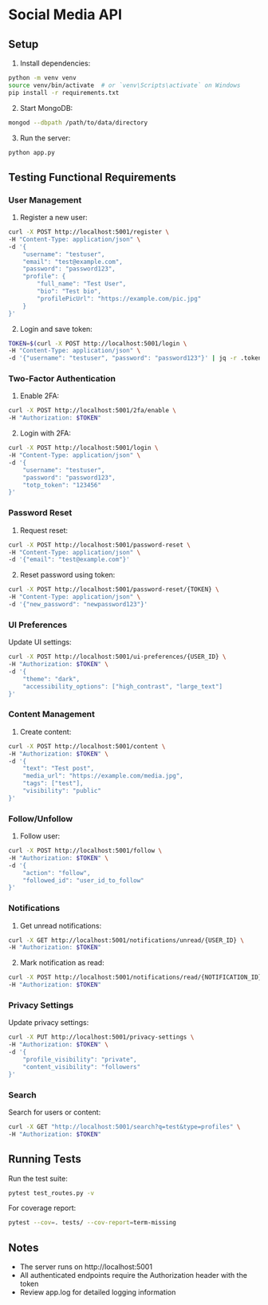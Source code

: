 # Social Media API

## Setup

1. Install dependencies:
```bash
python -m venv venv
source venv/bin/activate  # or `venv\Scripts\activate` on Windows
pip install -r requirements.txt
```

2. Start MongoDB:
```bash
mongod --dbpath /path/to/data/directory
```

3. Run the server:
```bash
python app.py
```

## Testing Functional Requirements

### User Management

1. Register a new user:
```bash
curl -X POST http://localhost:5001/register \
-H "Content-Type: application/json" \
-d '{
    "username": "testuser",
    "email": "test@example.com",
    "password": "password123",
    "profile": {
        "full_name": "Test User",
        "bio": "Test bio",
        "profilePicUrl": "https://example.com/pic.jpg"
    }
}'
```

2. Login and save token:
```bash
TOKEN=$(curl -X POST http://localhost:5001/login \
-H "Content-Type: application/json" \
-d '{"username": "testuser", "password": "password123"}' | jq -r .token)
```

### Two-Factor Authentication

1. Enable 2FA:
```bash
curl -X POST http://localhost:5001/2fa/enable \
-H "Authorization: $TOKEN"
```

2. Login with 2FA:
```bash
curl -X POST http://localhost:5001/login \
-H "Content-Type: application/json" \
-d '{
    "username": "testuser",
    "password": "password123",
    "totp_token": "123456"
}'
```

### Password Reset

1. Request reset:
```bash
curl -X POST http://localhost:5001/password-reset \
-H "Content-Type: application/json" \
-d '{"email": "test@example.com"}'
```

2. Reset password using token:
```bash
curl -X POST http://localhost:5001/password-reset/{TOKEN} \
-H "Content-Type: application/json" \
-d '{"new_password": "newpassword123"}'
```

### UI Preferences

Update UI settings:
```bash
curl -X POST http://localhost:5001/ui-preferences/{USER_ID} \
-H "Authorization: $TOKEN" \
-d '{
    "theme": "dark",
    "accessibility_options": ["high_contrast", "large_text"]
}'
```

### Content Management

1. Create content:
```bash
curl -X POST http://localhost:5001/content \
-H "Authorization: $TOKEN" \
-d '{
    "text": "Test post",
    "media_url": "https://example.com/media.jpg",
    "tags": ["test"],
    "visibility": "public"
}'
```

### Follow/Unfollow

1. Follow user:
```bash
curl -X POST http://localhost:5001/follow \
-H "Authorization: $TOKEN" \
-d '{
    "action": "follow",
    "followed_id": "user_id_to_follow"
}'
```

### Notifications

1. Get unread notifications:
```bash
curl -X GET http://localhost:5001/notifications/unread/{USER_ID} \
-H "Authorization: $TOKEN"
```

2. Mark notification as read:
```bash
curl -X POST http://localhost:5001/notifications/read/{NOTIFICATION_ID} \
-H "Authorization: $TOKEN"
```

### Privacy Settings

Update privacy settings:
```bash
curl -X PUT http://localhost:5001/privacy-settings \
-H "Authorization: $TOKEN" \
-d '{
    "profile_visibility": "private",
    "content_visibility": "followers"
}'
```

### Search

Search for users or content:
```bash
curl -X GET "http://localhost:5001/search?q=test&type=profiles" \
-H "Authorization: $TOKEN"
```

## Running Tests

Run the test suite:
```bash
pytest test_routes.py -v
```

For coverage report:
```bash
pytest --cov=. tests/ --cov-report=term-missing
```

## Notes

- The server runs on http://localhost:5001
- All authenticated endpoints require the Authorization header with the token
- Review app.log for detailed logging information
